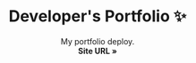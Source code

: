 <p align="center">
  <h1 align="center">Developer's Portfolio ✨</h1>

  <p align="center">
    My portfolio deploy.
    <br />
    <strong>Site URL » </strong>
    <a href="[https://hashirshoaeb.github.io/portfolio](https://paulodamianvinci.github.io)"></a>
    <br />
    <br />
  </p>
</p>
